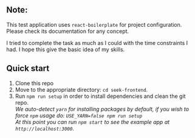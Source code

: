 
## Note:

This test application uses `react-boilerplate` for project configuration. Please check its documentation for any concept. 

I tried to complete the task as much as I could with the time constraints I had. I hope this give the basic idea of my skills. 

## Quick start

1. Clone this repo
2. Move to the appropriate directory: `cd seek-frontend`.<br />
3. Run `npm run setup` in order to install dependencies and clean the git repo.<br />
   *We auto-detect `yarn` for installing packages by default, if you wish to force `npm` usage do: `USE_YARN=false npm run setup`*<br />
   *At this point you can run `npm start` to see the example app at `http://localhost:3000`.*

